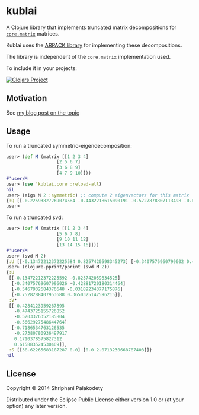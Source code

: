 # kublai

A Clojure library that implements truncated matrix decompositions for
<code>[core.matrix](https://github.com/mikera/core.matrix)</code> matrices.

Kublai uses the [ARPACK library](http://www.caam.rice.edu/software/ARPACK/) for implementing these decompositions.

The library is independent of the <code>core.matrix</code> implementation used.

To include it in your projects:

[![Clojars Project](http://clojars.org/kublai/latest-version.svg)](http://clojars.org/kublai)

## Motivation

See [my blog post on the topic]()

## Usage

To run a truncated symmetric-eigendecomposition:

```clojure
user> (def M (matrix [[1 2 3 4]
                   [2 5 6 7]
                   [3 6 8 9]
                   [4 7 9 10]]))
#'user/M
user> (use 'kublai.core :reload-all)
nil
user> (eigs M 2 :symmetric) ;; compute 2 eigenvectors for this matrix
{:Q [[-0.22593827269074584 -0.4432218615090191 -0.5727878807113498 -0.6514754961809404] [0.7253136654558885 0.3184697313242928 0.1424607347013554 -0.5934661371986827]], :A [[24.06253512439672 0.0] [0.0 -0.8054849155764637]]}
user> 
```

To run a truncated svd:

```clojure
user> (def M (matrix [[1 2 3 4]
                   [5 6 7 8]
                   [9 10 11 12]
                   [13 14 15 16]]))
#'user/M
user> (svd M 2)
{:U [[-0.13472212372225584 0.8257420598345273] [-0.3407576960799602 0.4288172018031381] [-0.5467932684376645 0.03189234377176592] [-0.7528288407953688 -0.365032514259624]], :V* [[0.4284123959267892 0.4743725155726848 0.5203326352185806 0.5662927548644766] [0.7186534763126667 0.27380780936493887 -0.17103785758268963 -0.6158835245304229]], :S [[38.62265683187287 0.0] [0.0 2.0713230668787377]]}
user> (clojure.pprint/pprint (svd M 2))
{:U
 [[-0.13472212372225592 -0.825742059834525]
  [-0.34075769607996026 -0.42881720180314464]
  [-0.5467932684376648 -0.03189234377175876]
  [-0.7528288407953688 0.3650325142596215]],
 :V*
 [[-0.4284123959267895
   -0.4743725155726852
   -0.5203326352185804
   -0.5662927548644764]
  [-0.7186534763126535
   -0.27380780936497917
   0.1710378575827312
   0.615883524530409]],
 :S [[38.62265683187287 0.0] [0.0 2.0713230668787403]]}
nil
```

## License

Copyright © 2014 Shriphani Palakodety

Distributed under the Eclipse Public License either version 1.0 or (at
your option) any later version.
